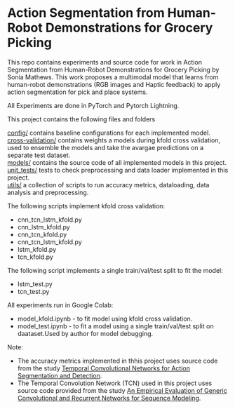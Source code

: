 # Action Segmentation from Human-Robot Demonstrations for Grocery Picking

This repo contains experiments and source code for work in Action Segmentation from Human-Robot Demonstrations for Grocery Picking by Sonia Mathews.
This work proposes a multimodal model that learns from human-robot demonstrations (RGB images and Haptic feedback) to apply action segmentation for pick and place systems. 

All Experiments are done in PyTorch and Pytorch Lightning.

This project contains the following files and folders

[config/](https://github.com/sonia1313/Action-Segmentation-for-Grocery-Picking/tree/master/config) contains baseline configurations for each implemented model.\
[cross-validation/](https://github.com/sonia1313/Action-Segmentation-for-Grocery-Picking/tree/master/cross-validation) contains weights a models during kfold cross validation, used to ensemble the models and take the avargae predictions on a separate test dataset.\
[models/](https://github.com/sonia1313/Action-Segmentation-for-Grocery-Picking/tree/master/models) contains the source code of all implemented models in this project.\
[unit_tests/](https://github.com/sonia1313/Action-Segmentation-for-Grocery-Picking/tree/master/models) tests to check preprocessing and data loader implemented in this project. \
[utils/](https://github.com/sonia1313/Action-Segmentation-for-Grocery-Picking/tree/master/utils) a collection of scripts to run accuracy metrics, dataloading, data analysis and preprocessing.

The following scripts implement kfold cross validation:
- cnn_tcn_lstm_kfold.py
- cnn_lstm_kfold.py
- cnn_tcn_kfold.py
- cnn_tcn_lstm_kfold.py
- lstm_kfold.py
- tcn_kfold.py

The following script implements a single train/val/test split to fit the model:
- lstm_test.py
- tcn_test.py

All experiments run in Google Colab:
- model_kfold.ipynb - to fit model using kfold cross validation.
- model_test.ipynb - to fit a model using a single train/val/test split on daataset.Used by author for model debugging. 


Note:
- The accuracy metrics implemented in thhis project uses source code from the study [Temporal Convolutional Networks for Action Segmentation and Detection](https://github.com/colincsl/TemporalConvolutionalNetworks/tree/master/code).
- The Temporal Convolution Network (TCN) used in this project uses source code provided from the study [An Empirical Evaluation of Generic Convolutional and Recurrent Networks for Sequence Modeling](https://github.com/locuslab/TCN/tree/master/TCN).




